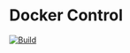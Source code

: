 # Docker Control

[![Build](https://github.com/bacali95/docker-control/actions/workflows/build.yaml/badge.svg)](https://github.com/NaN-Projects/docker-control/actions/workflows/build.yaml)
